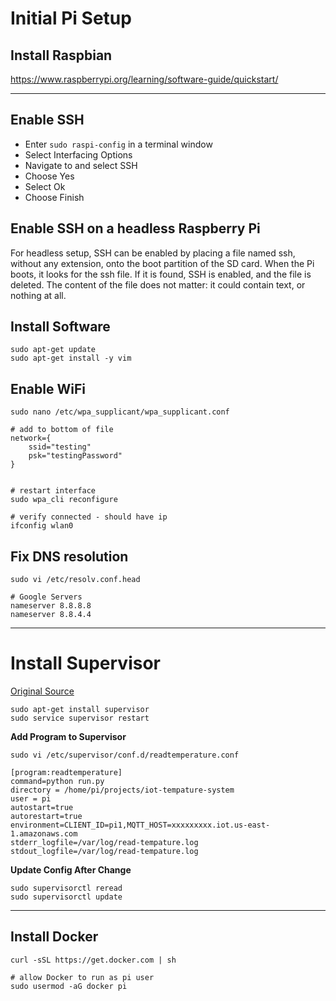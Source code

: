 # Initial Pi Setup
## Install Raspbian
https://www.raspberrypi.org/learning/software-guide/quickstart/

---

## Enable SSH
- Enter `sudo raspi-config` in a terminal window
- Select Interfacing Options
- Navigate to and select SSH
- Choose Yes
- Select Ok
- Choose Finish

## Enable SSH on a headless Raspberry Pi
For headless setup, SSH can be enabled by placing a file named ssh, without any extension, onto the boot partition of the SD card.
When the Pi boots, it looks for the  ssh file. If it is found, SSH is enabled, and the file is deleted.
The content of the file does not matter: it could contain text, or nothing at all.


## Install Software
```
sudo apt-get update
sudo apt-get install -y vim
```

## Enable WiFi
```
sudo nano /etc/wpa_supplicant/wpa_supplicant.conf

# add to bottom of file
network={
    ssid="testing"
    psk="testingPassword"
}


# restart interface
sudo wpa_cli reconfigure

# verify connected - should have ip
ifconfig wlan0
```

## Fix DNS resolution
```
sudo vi /etc/resolv.conf.head

# Google Servers
nameserver 8.8.8.8
nameserver 8.8.4.4
```

---

# Install Supervisor
[Original Source](https://www.digitalocean.com/community/tutorials/how-to-install-and-manage-supervisor-on-ubuntu-and-debian-vps)

```
sudo apt-get install supervisor
sudo service supervisor restart
```

__Add Program to Supervisor__
```
sudo vi /etc/supervisor/conf.d/readtemperature.conf

[program:readtemperature]
command=python run.py
directory = /home/pi/projects/iot-tempature-system
user = pi
autostart=true
autorestart=true
environment=CLIENT_ID=pi1,MQTT_HOST=xxxxxxxxx.iot.us-east-1.amazonaws.com
stderr_logfile=/var/log/read-tempature.log
stdout_logfile=/var/log/read-tempature.log
```
__Update Config After Change__
```
sudo supervisorctl reread
sudo supervisorctl update
```

---

## Install Docker
```
curl -sSL https://get.docker.com | sh

# allow Docker to run as pi user
sudo usermod -aG docker pi
```
